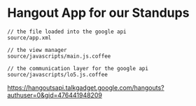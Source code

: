 # Hangout App for our Standups

```
// the file loaded into the google api
source/app.xml 

// the view manager
source/javascripts/main.js.coffee 

// the communication layer for the google api
source/javascripts/lo5.js.coffee
```


https://hangoutsapi.talkgadget.google.com/hangouts?authuser=0&gid=476441948209
